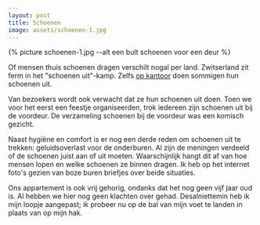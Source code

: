 ```yaml
---
layout: post
title: Schoenen
image: assets/schoenen-1.jpg
---
```


{% picture schoenen-1.jpg --alt een bult schoenen voor een deur %}

Of mensen thuis schoenen dragen verschilt nogal per land. Zwitserland zit ferm in het "schoenen uit"-kamp. Zelfs [op kantoor](https://roaldin.ch/kantoorpantoffels/) doen sommigen hun schoenen uit.

Van bezoekers wordt ook verwacht dat ze hun schoenen uit doen. Toen we voor het eerst een feestje organiseerden, trok iedereen zijn schoenen uit bij de voordeur. De verzameling schoenen bij de voordeur was een komisch gezicht.

Naast hygiëne en comfort is er nog een derde reden om schoenen uit te trekken: geluidsoverlast voor de onderburen. Al zijn de meningen verdeeld of de schoenen juist aan of uit moeten. Waarschijnlijk hangt dit af van hoe mensen lopen en welke schoenen ze binnen dragen. Ik heb op het internet foto's gezien van boze buren briefjes over beide situaties.

Ons appartement is ook vrij gehorig, ondanks dat het nog geen vijf jaar oud is. Al hebben we hier nog geen klachten over gehad. Desalniettemin heb ik mijn loopje aangepast; ik probeer nu op de bal van mijn voet te landen in plaats van op mijn hak.
